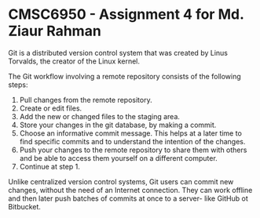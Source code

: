 # CMSC6950 - Assignment 4 for Md. Ziaur Rahman

Git is a distributed version control system that was created by
Linus Torvalds, the creator of the Linux kernel.

The Git workflow involving a remote repository consists of the following 
steps:
1. Pull changes from the remote repository.
2. Create or edit files.
3. Add the new or changed files to the staging area.
4. Store your changes in the git database, by making a commit.
5. Choose an informative commit message. This helps at a later time to find
specific commits and to understand the intention of the changes.
6. Push your changes to the remote repository to share them with others and 
be able to access them yourself on a different computer.
7. Continue at step 1.

Unlike centralized version control systems, Git users can commit new 
changes, without the need of an Internet connection. They can work offline 
and then later push batches of commits at once to a server- like GitHub ot 
Bitbucket.
